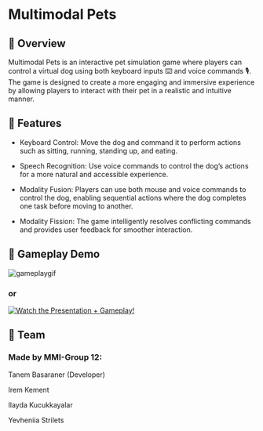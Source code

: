 # Multimodal Pets

## 📌 Overview

Multimodal Pets is an interactive pet simulation game where players can control a virtual dog using both keyboard inputs ⌨️ and voice commands 🎙️. The game is designed to create a more engaging and immersive experience by allowing players to interact with their pet in a realistic and intuitive manner.

## 🚀 Features

- Keyboard Control: Move the dog and command it to perform actions such as sitting, running, standing up, and eating.

- Speech Recognition: Use voice commands to control the dog’s actions for a more natural and accessible experience.

- Modality Fusion: Players can use both mouse and voice commands to control the dog, enabling sequential actions where the dog completes one task before moving to another.

- Modality Fission: The game intelligently resolves conflicting commands and provides user feedback for smoother interaction.


## 🎥 Gameplay Demo
![gameplaygif](https://github.com/user-attachments/assets/80cd6436-58d3-44f4-826d-e616156f54cb)

### or 
[![Watch the Presentation + Gameplay!](https://drive.google.com/file/d/1F4AuCsPxCdahxu2QgKhcaoWgZdSpf4an/view)](https://drive.google.com/file/d/1F4AuCsPxCdahxu2QgKhcaoWgZdSpf4an/view)



## 👥 Team

### Made by MMI-Group 12:

Tanem Basaraner (Developer)

Irem Kement

Ilayda Kucukkayalar

Yevheniia Strilets


